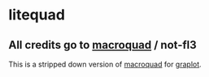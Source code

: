 # litequad

## All credits go to [macroquad] / not-fl3

[macroquad]: https://github.com/not-fl3/macroquad


This is a stripped down version of [macroquad] for [graplot].

[graplot]: https://github.com/elftausend/graplot
